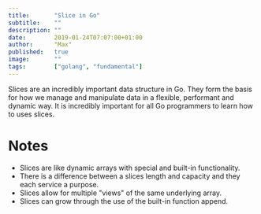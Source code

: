 ```yaml
---
title:       "Slice in Go"
subtitle:    ""
description: ""
date:        2019-01-24T07:07:00+01:00
author:      "Max"
published:   true
image:       ""
tags:        ["golang", "fundamental"]
---
```


Slices are an incredibly important data structure in Go. They form the basis for how we manage and manipulate data in a flexible, performant and dynamic way. It is incredibly important for all Go programmers to learn how to uses slices.

# Notes

- Slices are like dynamic arrays with special and built-in functionality.
- There is a difference between a slices length and capacity and they each service a purpose.
- Slices allow for multiple "views" of the same underlying array.
- Slices can grow through the use of the built-in function append.
